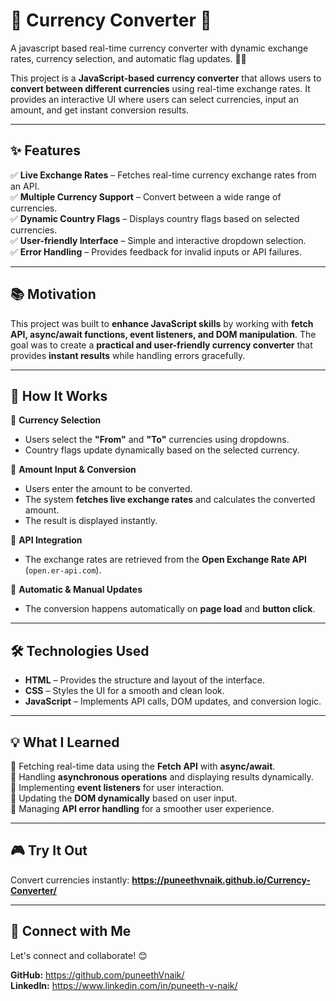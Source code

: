 # 📌 Currency Converter 💱  

A javascript based real-time currency converter with dynamic exchange rates, currency selection, and automatic flag updates. 🚀💱

This project is a **JavaScript-based currency converter** that allows users to **convert between different currencies** using real-time exchange rates. It provides an interactive UI where users can select currencies, input an amount, and get instant conversion results.  

---

## ✨ Features  

✅ **Live Exchange Rates** – Fetches real-time currency exchange rates from an API.  
✅ **Multiple Currency Support** – Convert between a wide range of currencies.  
✅ **Dynamic Country Flags** – Displays country flags based on selected currencies.  
✅ **User-friendly Interface** – Simple and interactive dropdown selection.  
✅ **Error Handling** – Provides feedback for invalid inputs or API failures.  

---

## 📚 Motivation  

This project was built to **enhance JavaScript skills** by working with **fetch API, async/await functions, event listeners, and DOM manipulation**. The goal was to create a **practical and user-friendly currency converter** that provides **instant results** while handling errors gracefully.  

---

## 🚀 How It Works  

🔹 **Currency Selection**  
- Users select the **"From"** and **"To"** currencies using dropdowns.  
- Country flags update dynamically based on the selected currency.  

🔹 **Amount Input & Conversion**  
- Users enter the amount to be converted.  
- The system **fetches live exchange rates** and calculates the converted amount.  
- The result is displayed instantly.  

🔹 **API Integration**  
- The exchange rates are retrieved from the **Open Exchange Rate API** (`open.er-api.com`).  

🔹 **Automatic & Manual Updates**  
- The conversion happens automatically on **page load** and **button click**.  

---

## 🛠️ Technologies Used  

- **HTML** – Provides the structure and layout of the interface.  
- **CSS** – Styles the UI for a smooth and clean look.  
- **JavaScript** – Implements API calls, DOM updates, and conversion logic.  

---

## 💡 What I Learned  

🔹 Fetching real-time data using the **Fetch API** with **async/await**.  
🔹 Handling **asynchronous operations** and displaying results dynamically.  
🔹 Implementing **event listeners** for user interaction.  
🔹 Updating the **DOM dynamically** based on user input.  
🔹 Managing **API error handling** for a smoother user experience.  

---

## 🎮 Try It Out  

Convert currencies instantly: **https://puneethvnaik.github.io/Currency-Converter/**  

---

## 🔗 Connect with Me  

Let's connect and collaborate! 😊  

**GitHub:** https://github.com/puneethVnaik/<br>
**LinkedIn:** https://www.linkedin.com/in/puneeth-v-naik/
